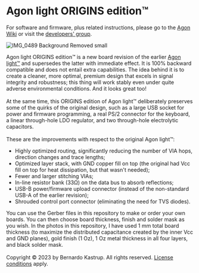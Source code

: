 # Agon light ORIGINS edition™

For software and firmware, plus related instructions, please go to the <a href="https://github.com/breakintoprogram/agon-docs/wiki">Agon Wiki</a> or visit the <a href="https://www.facebook.com/groups/agoncomputer">developers' group</a>. 

![IMG_0489 Background Removed small](https://github.com/TheByteAttic/AgonORIGINS/assets/69539226/ce5cd024-0671-4303-9a74-fef4bcb837c0)

Agon light ORIGINS edition™ is a new board revision of the earlier <a href="https://github.com/TheByteAttic/AgonLight">Agon light™</a> and supersedes the latter with immediate effect. It is 100% backward compatible and does not entail extra capabilities. The idea behind it is to create a cleaner, more optimal, premium design that excels in signal integrity and robustness; this thing will work stably even under quite adverse environmental conditions. And it looks great too!<br><br>
At the same time, this ORIGINS edition of Agon light™ deliberately preserves some of the quirks of the original design, such as a large USB socket for power and firmware programming, a real PS/2 connector for the keyboard, a linear through-hole LDO regulator, and two through-hole electrolytic capacitors.<br><br>
These are the improvements with respect to the original Agon light™:
<UL>
  <LI>Highly optimized routing, significantly reducing the number of VIA hops, direction changes and trace lengths;</LI>
  <LI>Optimized layer stack, with GND copper fill on top (the original had Vcc fill on top for heat dissipation, but that wasn't needed);</LI>
  <LI>Fewer and larger stitching VIAs;</LI>
  <LI>In-line resistor bank (33Ω) on the data bus to absorb reflections;</LI>
  <LI>USB-B power/firmware upload connector (instead of the non-standard USB-A of the earlier revision);</LI>
  <LI>Shrouded control port connector (eliminating the need for TVS diodes).</LI>
</UL>
You can use the Gerber files in this repository to make or order your own boards. You can then choose board thickness, finish and solder mask as you wish. In the photos in this repository, I have used 1 mm total board thickness (to maximize the distributed capacitance created by the inner Vcc and GND planes), gold finish (1 Oz), 1 Oz metal thickness in all four layers, and black solder mask.
<br><br>
Copyright © 2023 by Bernardo Kastrup. All rights reserved. <a href="https://github.com/TheByteAttic/AgonORIGINS/blob/main/LICENSE">License conditions</a> apply.

